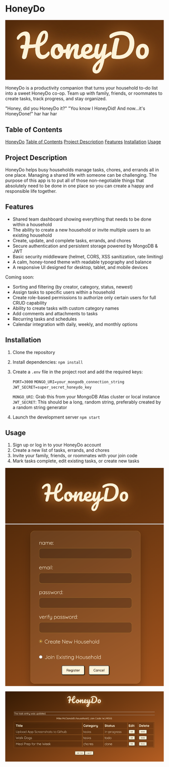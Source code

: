 # HoneyDo

![Image_Alt](https://github.com/MikeMcdonald1/HoneyDo/blob/4b82d238c9119f822cc5b09d8cbfae0897702f4b/honeydo1.png)

HoneyDo is a productivity companion that turns your household to-do list into a sweet HoneyDo co-op.
Team up with family, friends, or roommates to create tasks, track progress, and stay organized.

"Honey, did you HoneyDo it?"
"You know I HoneyDid! And now...it's HoneyDone!" har har har

## Table of Contents

[HoneyDo](#honeydo)
[Table of Contents](#table-of-contents)
[Project Description](#project-description)
[Features](#features)
[Installation](#installation)
[Usage](#usage)

## Project Description

HoneyDo helps busy households manage tasks, chores, and errands all in one place.
Managing a shared life with someone can be challenging. The purpose of this app is to
put all of those non-negotiable things that absolutely need to be done in one place so
you can create a happy and responsible life together.

## Features

- Shared team dashboard showing everything that needs to be done within a household
- The ability to create a new household or invite multiple users to an existing household
- Create, update, and complete tasks, errands, and chores
- Secure authentication and persistent storage powered by MongoDB & JWT
- Basic security middleware (helmet, CORS, XSS sanitization, rate limiting)
- A calm, honey-toned theme with readable typography and balance
- A responsive UI designed for desktop, tablet, and mobile devices

Coming soon:

- Sorting and filtering (by creator, category, status, newest)
- Assign tasks to specific users within a household
- Create role-based permissions to authorize only certain users for full CRUD capability
- Ability to create tasks with custom category names
- Add comments and attachments to tasks
- Recurring tasks and schedules
- Calendar integration with daily, weekly, and monthly options

## Installation

1. Clone the repository

2. Install dependencies:
   `npm install`

3. Create a `.env` file in the project root and add the required keys:

   `PORT=3000`
   `MONGO_URI=your_mongodb_connection_string`
   `JWT_SECRET=super_secret_honeydo_key`

   `MONGO_URI`: Grab this from your MongoDB Atlas cluster or local instance
   `JWT_SECRET`: This should be a long, random string, preferably created by a random string generator

4. Launch the development server
   `npm start`

## Usage

1. Sign up or log in to your HoneyDo account
2. Create a new list of tasks, errands, and chores
3. Invite your family, friends, or roommates with your join code
4. Mark tasks complete, edit existing tasks, or create new tasks

![Image_Alt](https://github.com/MikeMcdonald1/HoneyDo/blob/4b82d238c9119f822cc5b09d8cbfae0897702f4b/honeydo2.png)

![Image_Alt](https://github.com/MikeMcdonald1/HoneyDo/blob/4b82d238c9119f822cc5b09d8cbfae0897702f4b/honeydo3.png)
